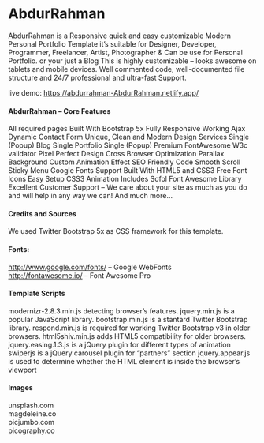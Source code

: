 # AbdurRahman

AbdurRahman is a Responsive quick and easy customizable Modern Personal Portfolio Template it’s suitable for Designer, Developer, Programmer, Freelancer, Artist, Photographer & Can be use for Personal Portfolio. or your just a Blog This is highly customizable – looks awesome on tablets and mobile devices. Well commented code, well-documented file structure and 24/7 professional and ultra-fast Support.

live demo: https://abdurrahman-AbdurRahman.netlify.app/

#### AbdurRahman – Core Features

All required pages
Built With Bootstrap 5x
Fully Responsive
Working Ajax Dynamic Contact Form
Unique, Clean and Modern Design
Services Single (Popup)
Blog Single
Portfolio Single (Popup)
Premium FontAwesome
W3c validator
Pixel Perfect Design
Cross Browser Optimization
Parallax Background
Custom Animation Effect
SEO Friendly Code
Smooth Scroll
Sticky Menu
Google Fonts Support
Built With HTML5 and CSS3
Free Font Icons
Easy Setup
CSS3 Animation
Includes Sofol Font Awesome Library
Excellent Customer Support – We care about your site as much as you do and will help in any way we can!
And much more…


#### Credits and Sources

We used Twitter Bootstrap 5x as CSS framework for this template.

#### Fonts:
http://www.google.com/fonts/ – Google WebFonts </br>
http://fontawesome.io/ – Font Awesome Pro </br>


#### Template Scripts
modernizr-2.8.3.min.js detecting browser’s features.
jquery.min.js is a popular JavaScript library.
bootstrap.min.js is a stantard Twitter Bootstrap library.
respond.min.js is required for working Twitter Bootstrap v3 in older browsers.
html5shiv.min.js adds HTML5 compatibility for older browsers.
jquery.easing.1.3.js is a jQuery plugin for different types of animation
swiperjs is a jQuery carousel plugin for “partners” section
jquery.appear.js is used to determine whether the HTML element is inside the browser’s viewport


#### Images
unsplash.com </br>
magdeleine.co </br>
picjumbo.com </br>
picography.co </br>
